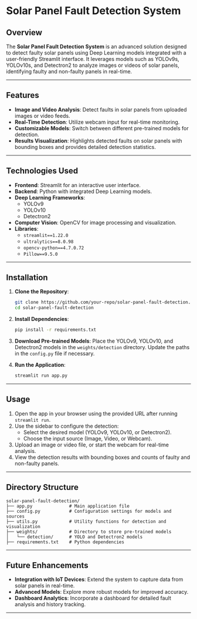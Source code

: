 

# Solar Panel Fault Detection System

## Overview
The **Solar Panel Fault Detection System** is an advanced solution designed to detect faulty solar panels using Deep Learning models integrated with a user-friendly Streamlit interface. It leverages models such as YOLOv9s, YOLOv10s, and Detectron2 to analyze images or videos of solar panels, identifying faulty and non-faulty panels in real-time.

---

## Features
- **Image and Video Analysis**: Detect faults in solar panels from uploaded images or video feeds.
- **Real-Time Detection**: Utilize webcam input for real-time monitoring.
- **Customizable Models**: Switch between different pre-trained models for detection.
- **Results Visualization**: Highlights detected faults on solar panels with bounding boxes and provides detailed detection statistics.

---

## Technologies Used
- **Frontend**: Streamlit for an interactive user interface.
- **Backend**: Python with integrated Deep Learning models.
- **Deep Learning Frameworks**: 
  - YOLOv9
  - YOLOv10
  - Detectron2
- **Computer Vision**: OpenCV for image processing and visualization.
- **Libraries**: 
  - `streamlit==1.22.0`
  - `ultralytics==8.0.98`
  - `opencv-python==4.7.0.72`
  - `Pillow==9.5.0`

---

## Installation

1. **Clone the Repository**:
   ```bash
   git clone https://github.com/your-repo/solar-panel-fault-detection.git
   cd solar-panel-fault-detection
   ```

2. **Install Dependencies**:
   ```bash
   pip install -r requirements.txt
   ```

3. **Download Pre-trained Models**:
   Place the YOLOv9, YOLOv10, and Detectron2 models in the `weights/detection` directory. Update the paths in the `config.py` file if necessary.

4. **Run the Application**:
   ```bash
   streamlit run app.py
   ```

---

## Usage
1. Open the app in your browser using the provided URL after running `streamlit run`.
2. Use the sidebar to configure the detection:
   - Select the desired model (YOLOv9, YOLOv10, or Detectron2).
   - Choose the input source (Image, Video, or Webcam).
3. Upload an image or video file, or start the webcam for real-time analysis.
4. View the detection results with bounding boxes and counts of faulty and non-faulty panels.

---

## Directory Structure
```plaintext
solar-panel-fault-detection/
├── app.py              # Main application file
├── config.py           # Configuration settings for models and sources
├── utils.py            # Utility functions for detection and visualization
├── weights/            # Directory to store pre-trained models
│   └── detection/      # YOLO and Detectron2 models
├── requirements.txt    # Python dependencies
```

---

## Future Enhancements
- **Integration with IoT Devices**: Extend the system to capture data from solar panels in real-time.
- **Advanced Models**: Explore more robust models for improved accuracy.
- **Dashboard Analytics**: Incorporate a dashboard for detailed fault analysis and history tracking.

---



